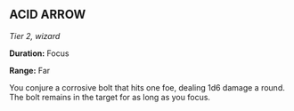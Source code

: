 ## ACID ARROW

_Tier 2, wizard_

**Duration:** Focus

**Range:** Far

You conjure a corrosive bolt that hits one foe, dealing 1d6 damage a round. The bolt remains in the target for as long as you focus.

